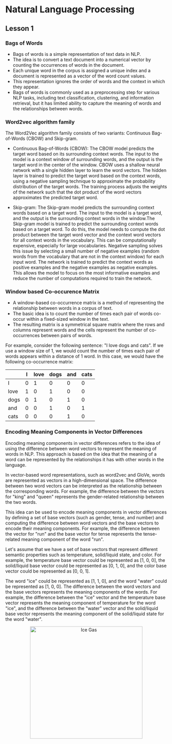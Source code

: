 # Natural Language Processing
## Lesson 1

<h3> Bags of Words </h3>

* Bags of words is a simple representation of text data in NLP. 
* The idea is to convert a text document into a numerical vector by counting the occurrences of words in the document.
* Each unique word in the corpus is assigned a unique index and a document is represented as a vector of the word count values.
* This representation ignores the order of words and the context in which they appear.
* Bags of words is commonly used as a preprocessing step for various NLP tasks, including text classification, clustering, and information retrieval, but it has limited ability to capture the meaning of words and the relationships between words.

<h3> Word2vec algorithm family </h3> The Word2Vec algorithm family consists of two variants: Continuous Bag-of-Words (CBOW) and Skip-gram.

* Continuous Bag-of-Words (CBOW): The CBOW model predicts the target word based on its surrounding context words. The input to the model is a context window of surrounding words, and the output is the target word in the center of the window. CBOW uses a shallow neural network with a single hidden layer to learn the word vectors. The hidden layer is trained to predict the target word based on the context words, using a negative sampling technique to approximate the probability distribution of the target words. The training process adjusts the weights of the network such that the dot product of the word vectors approximates the predicted target word.

* Skip-gram: The Skip-gram model predicts the surrounding context words based on a target word. The input to the model is a target word, and the output is the surrounding context words in the window.The Skip-gram model is trained to predict the surrounding context words based on a target word. To do this, the model needs to compute the dot product between the target word vector and the context word vectors for all context words in the vocabulary. This can be computationally expensive, especially for large vocabularies. Negative sampling solves this issue by selecting a small number of negative examples (random words from the vocabulary that are not in the context window) for each input word. The network is trained to predict the context words as positive examples and the negative examples as negative examples. This allows the model to focus on the most informative examples and reduce the number of computations required to train the network.

<h3> Window based Co-occurence Matrix </h3> 

* A window-based co-occurrence matrix is a method of representing the relationship between words in a corpus of text.
* The basic idea is to count the number of times each pair of words co-occur within a fixed-sized window in the text.
* The resulting matrix is a symmetrical square matrix where the rows and columns represent words and the cells represent the number of co-occurrences between pairs of words.

For example, consider the following sentence: "I love dogs and cats". If we use a window size of 1, we would count the number of times each pair of words appears within a distance of 1 word. In this case, we would have the following co-occurrence matrix:

<p align="center">
<table  align="center"><thead><tr><th></th><th>I</th><th>love</th><th>dogs</th><th>and</th><th>cats</th></tr></thead><tbody><tr><td>I</td><td>0</td><td>1</td><td>0</td><td>0</td><td>0</td></tr><tr><td>love</td><td>1</td><td>0</td><td>1</td><td>0</td><td>0</td></tr><tr><td>dogs</td><td>0</td><td>1</td><td>0</td><td>1</td><td>0</td></tr><tr><td>and</td><td>0</td><td>0</td><td>1</td><td>0</td><td>1</td></tr><tr><td>cats</td><td>0</td><td>0</td><td>0</td><td>1</td><td>0</td></tr></tbody></table>
</p>

<h3> Encoding Meaning Components in Vector Differences </h3> Encoding meaning components in vector differences refers to the idea of using the difference between word vectors to represent the meaning of words in NLP. This approach is based on the idea that the meaning of a word can be represented by the relationships it has with other words in the language.

In vector-based word representations, such as word2vec and GloVe, words are represented as vectors in a high-dimensional space. The difference between two word vectors can be interpreted as the relationship between the corresponding words. For example, the difference between the vectors for "king" and "queen" represents the gender-related relationship between the two words.

This idea can be used to encode meaning components in vector differences by defining a set of base vectors (such as gender, tense, and number) and computing the difference between word vectors and the base vectors to encode their meaning components. For example, the difference between the vector for "run" and the base vector for tense represents the tense-related meaning component of the word "run".

Let's assume that we have a set of base vectors that represent different semantic properties such as temperature, solid/liquid state, and color. For example, the temperature base vector could be represented as [1, 0, 0], the solid/liquid base vector could be represented as [0, 1, 0], and the color base vector could be represented as [0, 0, 1].

The word "ice" could be represented as [1, 1, 0], and the word "water" could be represented as [1, 0, 0]. The difference between the word vectors and the base vectors represents the meaning components of the words. For example, the difference between the "ice" vector and the temperature base vector represents the meaning component of temperature for the word "ice", and the difference between the "water" vector and the solid/liquid base vector represents the meaning component of the solid/liquid state for the word "water".

<p align="center">
<img src= "https://user-images.githubusercontent.com/45029614/215655942-d22248a4-26ab-425b-a14f-194136aa37dc.PNG" width="350" title="Ice Gas">
</p>

